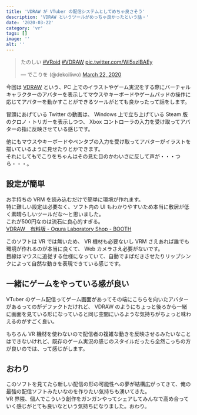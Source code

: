 ```yaml
---
title: 'VDRAW が VTuber の配信システムとしてめちゃ良さそう'
description: 'VDRAW というツールがめっちゃ良かったという話・'
date: '2020-03-22'
category: 'vr'
tags: []
image: ''
alt: ''
---
```


<blockquote class="twitter-tweet"><p lang="ja" dir="ltr">たのしい <a href="https://twitter.com/hashtag/VRoid?src=hash&amp;ref_src=twsrc%5Etfw">#VRoid</a> <a href="https://twitter.com/hashtag/VDRAW?src=hash&amp;ref_src=twsrc%5Etfw">#VDRAW</a> <a href="https://t.co/WI5szlBAEy">pic.twitter.com/WI5szlBAEy</a></p>&mdash; でこりを (@dekoiliwo) <a href="https://twitter.com/dekoiliwo/status/1241650013375041536?ref_src=twsrc%5Etfw">March 22, 2020</a></blockquote> <script async src="https://platform.twitter.com/widgets.js" charset="utf-8"></script>

今回は [VDRAW](https://sites.google.com/view/vdraw/) という、PC 上でのイラストやゲーム実況をする際にバーチャルキャラクターのアバターを表示してマウスやキーボードやゲームパッドの操作に応じてアバターを動かすことができるツールがとても良かったって話をします。

冒頭にあげている Twitter の動画は、 Windows 上で立ち上げている Steam 版のクロノ・トリガーを表示しつつ、 Xbox コントローラの入力を受け取ってアバターの指に反映させている感じです。

他にもマウスやキーボードやペンタブの入力を受け取ってアバターがイラストを描いているように見せたりとかできます。  
それにしてもでこりをちゃんはその見た目のかわいさに反して声が・・・つら・・・。

## 設定が簡単

お手持ちの VRM を読み込むだけで簡単に環境が作れます。  
特に難しい設定は必要なく、ソフト内の UI もわかりやすいため本当に敷居が低く素晴らしいツールだな〜と思いました。  
これが500円なのは流石に良心的すぎる。  
[VDRAW　有料版 - Ogura Laboratory Shop - BOOTH](https://booth.pm/ja/items/940071)

このソフトは VR では無いため、 VR 機材も必要ないし VRM さえあれば誰でも環境が作れるのが本当に良くて、 Web カメラさえ必要がないです。  
目線はマウスに追従する仕様になっていて、自動でまばだきさせたりリップシンクによって自然な動きを表現できている感じです。

## 一緒にゲームをやっている感が良い

VTuber のゲーム配信ってゲーム画面があってその端にこちらを向いたアバターがあるってのがデファクトだけれど、 VDRAW のようにちょっと後ろから一緒に画面を見ている形になっていると同じ空間にいるような気持ちがちょっと味わえるのがすごく良い。

もちろん VR 機材を使わないので配信者の複雑な動きを反映させるみたいなことはできないけれど、既存のゲーム実況の感じのスタイルだったら全然こっちの方が良いのでは、って感じがします。

## おわり

このソフトを見てたら新しい配信の形の可能性への夢が結構広がってきて、俺の最強の配信ソフトみたいなのを作りたい気持ちも湧いてきた。  
VR 界隈、個人でこういう創作をガンガンやってシェアしてみんなで高め合っていく感じがとても良いなという気持ちになりました。おわり。
